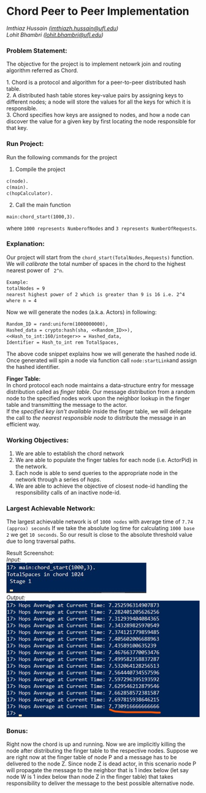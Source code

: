 # Chord Peer to Peer Implementation
<i>Imthiaz Hussain (imthiazh.hussain@ufl.edu)</i><br>
<i>Lohit Bhambri (lohit.bhambri@ufl.edu)</i><br>

### Problem Statement:
The objective for the project is to implement netowrk join and routing algorithm referred as Chord.<br>
<p>
1. Chord is a protocol and algorithm for a peer-to-peer distributed hash table.<br> 
2. A distributed hash table stores key-value pairs by assigning keys to different nodes; a node will store the values for all the keys for which it is responsible.<br>
3. Chord specifies how keys are assigned to nodes, and how a node can discover the value for a given key by first locating the node responsible for that key.
</p>

### Run Project:
Run the following commands for the project <br>
1. Compile the project
```
c(node).
c(main).
c(hopCalculator).
```
2. Call the main function
```
main:chord_start(1000,3).
```
where ```1000 represents NumberofNodes``` and ```3 represents NumberOfRequests```.

### Explanation:
Our project will start from the ```chord_start(TotalNodes,Requests)``` function.<br>
We will <i>calibrate</i> the total number of spaces in the chord to the highest nearest power of ``` 2^n```.
```
Example: 
totalNodes = 9
nearest highest power of 2 which is greater than 9 is 16 i.e. 2^4  where n = 4
```

Now we will generate the nodes (a.k.a. Actors) in following:
```
Random_ID = rand:uniform(1000000000),
Hashed_data = crypto:hash(sha, <<Random_ID>>),
<<Hash_to_int:160/integer>> = Hashed_data,
Identifier = Hash_to_int rem TotalSpaces,
```
The above code snippet explains how we will generate the hashed node id. Once generated will spin a node via function call ```node:startLink```and assign the hashed identifier.
<br>

<b>Finger Table:</b><br>
In chord protocol each node maintains a data-structure entry for message distribution called as <i>finger table</i>.
Our message distribution from a random node to the specified nodes work upon the neighbor lookup in the finger table and transmitting the message to the actor.<br>
If the <i>specified key isn't available</i> inside the finger table, we will delegate the call to <i> the nearest responsible node </i> to distribute the message in an efficient way.

### Working Objectives:
1. We are able to establish the chord network
2. We are able to populate the finger tables for each node (i.e. ActorPid) in the network.
3. Each node is able to send queries to the appropriate node in the network through a series of <i>hops</i>.
4. We are able to achieve the objective of closest node-id handling the responsibility calls of an inactive node-id.

### Largest Achievable Network:
The largest achievable network is of ```1000 nodes``` with average time of ```7.74 (approx) seconds```
If we take the absolute log time for calculating ```1000 base 2``` we get ```10 seconds```. So our result is close to the absolute threshold value due to long traversal paths.

Result Screenshot:<br>
<i>Input:</i><br>
![Alt text](src/resultScreenshot/inputScreenshot.jpg?raw=true "Result")<br>
<i>Output:</i><br>
![Alt text](src/resultScreenshot/resultScreenshot.jpg?raw=true "Result")

### Bonus:
Right now the chord is up and running. Now we are implicitly killing the node after distributing the finger table to the respective nodes.
Suppose we are right now at the finger table of node P and a message has to be delivered to the node Z. Since node Z is dead actor, in this scenario
node P will propagate the message to the neighbor that is 1 index below (let say node W is 1 index below than node Z in the finger table) that takes
responsibility to deliver the message to the best possible alternative node.